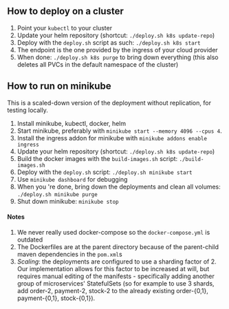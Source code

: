 ## How to deploy on a cluster

1. Point your `kubectl` to your cluster
2. Update your helm repository (shortcut: `./deploy.sh k8s update-repo`)
3. Deploy with the `deploy.sh` script as such: `./deploy.sh k8s start`
4. The endpoint is the one provided by the ingress of your cloud provider
5. When done: `./deploy.sh k8s purge` to bring down everything (this also deletes all PVCs in the default namespace of the cluster)

## How to run on minikube

This is a scaled-down version of the deployment without replication, for testing locally.

1. Install minikube, kubectl, docker, helm
2. Start minikube, preferably with `minikube start --memory 4096 --cpus 4`.
3. Install the ingress addon for minikube with `minikube addons enable ingress`
4. Update your helm repository (shortcut: `./deploy.sh k8s update-repo`)
5. Build the docker images with the `build-images.sh` script: `./build-images.sh`
6. Deploy with the `deploy.sh` script: `./deploy.sh minikube start`
7. Use `minikube dashboard` for debugging
8. When you 're done, bring down the deployments and clean all volumes: `./deploy.sh minikube purge`
9. Shut down minikube: `minikube stop`

#### Notes

1. We never really used docker-compose so the `docker-compose.yml` is outdated
2. The Dockerfiles are at the parent directory because of the parent-child maven dependencies in the `pom.xml`s
3. *Scaling*: the deployments are configured to use a sharding factor of 2. Our implementation allows for this factor to be increased at will, but requires manual editing of the manifests - specifically adding another group of microservices' StatefulSets (so for example to use 3 shards, add order-2, payment-2, stock-2 to the already existing order-{0,1}, payment-{0,1}, stock-{0,1}).
